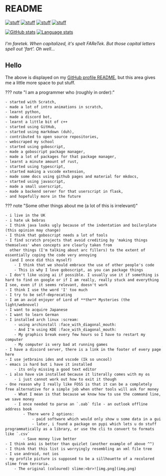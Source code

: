 # README

[![stuff](https://img.shields.io/badge/link_to-scratch-f8a937)](https://scratch.mit.edu/users/faretek1)
[![stuff](https://img.shields.io/badge/link_to-monke_place-6a4332)](https://faretek1.github.io/blog/)
[![stuff](https://img.shields.io/badge/link_to-gists-25292e)](https://gist.github.com/FAReTek1)
[![stuff](https://img.shields.io/badge/link_to-discussions-ffffff)](https://github.com/FAReTek1/faretek1/discussions)

[![GitHub stats](https://github-readme-stats.vercel.app/api?username=faretek1&theme=monokai)](https://github.com/anuraghazra/github-readme-stats)
[![Language stats](https://github-readme-stats.vercel.app/api/top-langs/?username=faretek1&layout=compact&theme=monokai)](https://github.com/anuraghazra/github-readme-stats)

###### I'm faretek. When capitalized, it's spelt FAReTek. But those capital letters spell out 'fart'. Oh well...

<!-- github-readme-stats instead of github-readme-stats-xi-flame-xcnavi3j9o -->

## Hello

The above is displayed on my [GitHub profile README](https://github.com/FAReTek1),
but this area gives me a little more space to put stuff.

??? note "I am a programmer who (roughly in order):"

    - started with Scratch,
    - made a lot of intro animations in scratch,
    - learnt python, 
    - made a discord bot,
    - learnt a little bit of c++
    - started using GitHub,
    - started using markdown (duh),
    - contributed to open source repositories,
    - webscraped my school
    - started using goboscript,
    - made a goboscript package manager,
    - made a lot of packages for that package manager,
    - learnt a minute amount of rust,
    - started using typescript,
    - started making a vscode extension,
    - made some docs using github pages and material for mkdocs,
    - started using javascript,
    - made a small userscript,
    - made a backend server for that userscript in flask,
    - and hopefully more in the future

??? note "Some other things about me (a lot of this is irrelevant)"

    - i live in the UK
    - i hate uk bebras
    - I think java looks ugly because of the indentation and boilerplate (this opinion may change)
    - I think that goboscript needs a lot of tools
    - I find scratch projects that avoid crediting by 'making things themselves' when concepts are clearly taken from 
      other things (I'm talking about arc fillers) to the extent of essentially coping the code very annoying 
      (and I once did this myself)
        - I think that we should embrace the use of other people's code
        - This is why I love goboscript, as you can package things
    - I don't like using ai if possible. I usually use it if something is hard to find on google or if I am really, really stuck and everything I see, even if it seems relevant, doesn't work
    - I think I use the word 'I' too much
    - I try to be self-deprecating
    - I am an avid enjoyer of Lord of **the** Mysteries (the light/webnovel)
    - I want to acquire Japanese
    - I want to learn German
    - I installed arch linux :scream:
        - using archinstall :face_with_diagonal_mouth:
        - And I'm using KDE :face_with_diagonal_mouth: 
        - My graphics break every few hours so I have to restart my computer
        - My computer is very bad at running games
    - I have a discord server, there is a link in the footer of every page here
    - I use jetbrains ides and vscode (Ik so uncool)
    - emacs is hard but i have it installed
        - its only missing a good text editor
    - i also have vim installed because it literally comes with my os 
        - i just cannot work out how to exit it though
    - One reason why I really like FOSS is that it can be a completely free alternative for a simple job when other tools will ask for money
        - What I mean is that because we know how to use the command line, we save money
        - I once needed to parse an `.oab` file - an outlook offline address book
            - There were 2 options:
                - paid software which would only show u some data in a gui
                - later, i found a package on pypi which lets u do stuff programmatically as a library, or use the cli to convert to formats like `.csv`
            - Save money live better
    - I think anki is better than quizlet (another example of above ^^)
    - I think that this list is worryingly resembling an xml file tree
    - I use android, not ios
    - my profile picture is supposed to be a sillhouette of a recolored slime from terraria.
        - The original (coloured) slime:<br>![img.png](img.png)
    